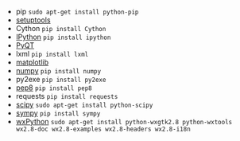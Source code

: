 - pip ``` sudo apt-get install python-pip ```
- [setuptools](https://pypi.python.org/pypi/setuptools)
- Cython ``` pip install Cython ```
- [IPython](http://ipython.org/) ``` pip install ipython ```
- [PyQT](https://sourceforge.net/projects/pyqt/)
- lxml ``` pip install lxml ```
- [matplotlib](https://sourceforge.net/projects/matplotlib/)
- [numpy](https://sourceforge.net/projects/numpy) ``` pip install numpy ```
- py2exe ``` pip install py2exe ```
- [pep8](https://pypi.python.org/pypi/pep8/1.6.2)  ``` pip install pep8 ```
- requests  ``` pip install requests ```
- [scipy](https://sourceforge.net/projects/scipy/) ``` sudo apt-get install python-scipy ```
- [sympy](http://www.sympy.org/en/download.html) ``` pip install sympy ```
- [wxPython](http://www.wxpython.org/) ``` sudo apt-get install python-wxgtk2.8 python-wxtools wx2.8-doc wx2.8-examples wx2.8-headers wx2.8-i18n ```